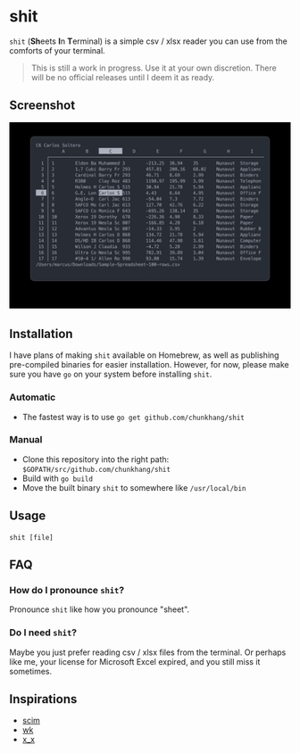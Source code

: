 # shit

`shit` (**Sh**eets **I**n **T**erminal) is a simple csv / xlsx reader
you can use from the comforts of your terminal.

> This is still a work in progress. Use it at your own discretion. There
> will be no official releases until I deem it as ready.

## Screenshot

![screenshot](./img/screenshot.jpg)

## Installation

I have plans of making `shit` available on Homebrew, as well as
publishing pre-compiled binaries for easier installation. However, for
now, please make sure you have `go` on your system before installing
`shit`.

### Automatic

- The fastest way is to use `go get github.com/chunkhang/shit`

### Manual

- Clone this repository into the right path: `$GOPATH/src/github.com/chunkhang/shit`
- Build with `go build`
- Move the built binary `shit` to somewhere like `/usr/local/bin`

## Usage

```
shit [file]
```

## FAQ

### How do I pronounce `shit`?

Pronounce `shit` like how you pronounce "sheet".

### Do I need `shit`?

Maybe you just prefer reading csv / xlsx files from the terminal. Or
perhaps like me, your license for Microsoft Excel expired, and you still
miss it sometimes.

## Inspirations

- [scim](https://github.com/andmarti1424/sc-im)
- [wk](https://github.com/SheetJS/wk)
- [x_x](https://github.com/kristianperkins/x_x)
